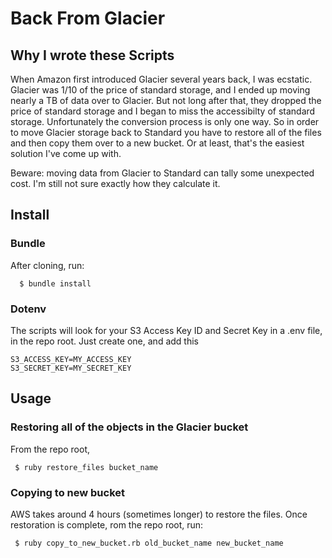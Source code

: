 # Back From Glacier

## Why I wrote these Scripts
When Amazon first introduced Glacier several years back, I was ecstatic. Glacier was 1/10 of the price of standard storage, and I ended up moving nearly a TB of data over to Glacier. But not long after that, they dropped the price of standard storage and I began to miss the accessibilty of standard storage. Unfortunately the conversion process is only one way. So in order to move Glacier storage back to Standard you have to restore all of the files and then copy them over to a new bucket. Or at least, that's the easiest solution I've come up with.

Beware: moving data from Glacier to Standard can tally some unexpected cost. I'm still not sure exactly how they calculate it.

## Install
### Bundle
After cloning, run:
```
  $ bundle install
```
### Dotenv
The scripts will look for your S3 Access Key ID and Secret Key in a .env file, in the repo root. Just create one, and add this
```
S3_ACCESS_KEY=MY_ACCESS_KEY
S3_SECRET_KEY=MY_SECRET_KEY
```

## Usage
### Restoring all of the objects in the Glacier bucket
From the repo root,
```
 $ ruby restore_files bucket_name
```

### Copying to new bucket
AWS takes around 4 hours (sometimes longer) to restore the files. Once restoration is complete, rom the repo root, run:
```
 $ ruby copy_to_new_bucket.rb old_bucket_name new_bucket_name
```
